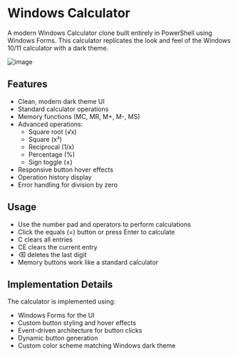 # Windows Calculator

A modern Windows Calculator clone built entirely in PowerShell using Windows Forms.
This calculator replicates the look and feel of the Windows 10/11 calculator with a dark theme.

![image](https://github.com/user-attachments/assets/77f0e20f-aa98-4052-8520-6ba7ee769aa5)

## Features

- Clean, modern dark theme UI
- Standard calculator operations
- Memory functions (MC, MR, M+, M-, MS)
- Advanced operations:
  - Square root (√x)
  - Square (x²) 
  - Reciprocal (1/x)
  - Percentage (%)
  - Sign toggle (±)
- Responsive button hover effects
- Operation history display
- Error handling for division by zero

## Usage

- Use the number pad and operators to perform calculations
- Click the equals (=) button or press Enter to calculate
- C clears all entries
- CE clears the current entry
- ⌫ deletes the last digit
- Memory buttons work like a standard calculator

## Implementation Details

The calculator is implemented using:
- Windows Forms for the UI
- Custom button styling and hover effects
- Event-driven architecture for button clicks
- Dynamic button generation
- Custom color scheme matching Windows dark theme

